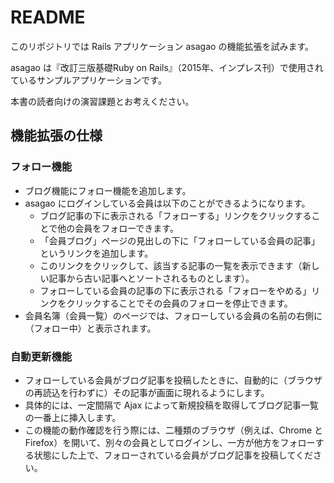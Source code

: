 README
======

このリポジトリでは Rails アプリケーション asagao の機能拡張を試みます。

asagao は『改訂三版基礎Ruby on Rails』（2015年、インプレス刊）で使用されているサンプルアプリケーションです。

本書の読者向けの演習課題とお考えください。

機能拡張の仕様
--------------

### フォロー機能

* ブログ機能にフォロー機能を追加します。
* asagao にログインしている会員は以下のことができるようになります。
    * ブログ記事の下に表示される「フォローする」リンクをクリックすることで他の会員をフォローできます。
    * 「会員ブログ」ページの見出しの下に「フォローしている会員の記事」というリンクを追加します。
    * このリンクをクリックして、該当する記事の一覧を表示できます（新しい記事から古い記事へとソートされるものとします）。
    * フォローしている会員の記事の下に表示される「フォローをやめる」リンクをクリックすることでその会員のフォローを停止できます。
* 会員名簿（会員一覧）のページでは、フォローしている会員の名前の右側に（フォロー中）と表示されます。

### 自動更新機能

* フォローしている会員がブログ記事を投稿したときに、自動的に（ブラウザの再読込を行わずに）その記事が画面に現れるようにします。
* 具体的には、一定間隔で Ajax によって新規投稿を取得してブログ記事一覧の一番上に挿入します。
* この機能の動作確認を行う際には、二種類のブラウザ（例えば、Chrome と Firefox）を開いて、別々の会員としてログインし、一方が他方をフォローする状態にした上で、フォローされている会員がブログ記事を投稿してください。
